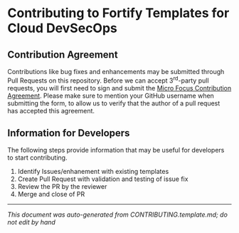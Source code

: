 # Contributing to Fortify Templates for Cloud DevSecOps 

## Contribution Agreement

Contributions like bug fixes and enhancements may be submitted through Pull Requests on this repository. Before we can accept 3<sup>rd</sup>-party pull requests, you will first need to sign and submit the [Micro Focus Contribution Agreement](https://github.com/fortify/repo-resources/raw/main/static/Open%20Source%20Contribution%20Agreement%20Jan2020v1.pdf). Please make sure to mention your GitHub username when submitting the form, to allow us to verify that the author of a pull request has accepted this agreement. 


<!-- START-INCLUDE:repo-devinfo.md -->

## Information for Developers

The following steps provide information that may be useful for developers to start contributing.

1. Identify Issues/enhanement with existing templates
2. Create Pull Request with validation and testing of issue fix
3. Review the PR by the reviewer
4. Merge and close of PR

<!-- END-INCLUDE:repo-devinfo.md -->


---

*This document was auto-generated from CONTRIBUTING.template.md; do not edit by hand*
